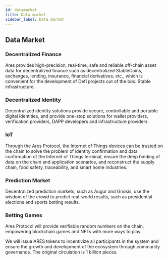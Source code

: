 ```yaml
---
id: datamarket
title: Data market
sidebar_label: Data market
---
```

## Data Market

### Decentralized Finance
Ares provides high-precision, real-time, safe and reliable off-chain asset data for decentralized finance such as decentralized StableCoins, exchanges, lending, insurance, financial derivatives, etc., which is convenient for the development of Defi projects out of the box. Stable infrastructure.

### Decentralized Identity
Decentralized identity solutions provide secure, controllable and portable digital identities, and provide one-stop solutions for wallet providers, verification providers, DAPP developers and infrastructure providers.

### IoT
Through the Ares Protocol, the Internet of Things devices can be trusted on the chain to solve the problem of identity confirmation and data confirmation of the Internet of Things terminal, ensure the deep binding of data on the chain and application scenarios, and reconstruct the supply chain, food safety, traceability, and smart home industries.

### Prediction Market
Decentralized prediction markets, such as Augur and Gnosis, use the wisdom of the crowd to predict real-world results, such as presidential elections and sports betting results.

### Betting Games
Ares Protocol will provide verifiable random numbers on the chain, empowering blockchain games and NFTs with more ways to play.

We will issue ARES tokens to incentivize all participants in the system and ensure the growth and development of the ecosystem through community governance. The original circulation is 1 billion pieces.


